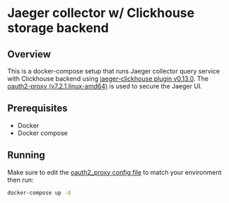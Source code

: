 # Jaeger collector w/ Clickhouse storage backend

## Overview

This is a docker-compose setup that runs Jaeger collector query service with Clickhouse backend using
[jaeger-clickhouse plugin v0.13.0](https://github.com/jaegertracing/jaeger-clickhouse/releases/tag/0.13.0).
The [oauth2-proxy (v7.2.1.linux-amd64)](https://github.com/oauth2-proxy/oauth2-proxy/releases/tag/v7.2.1)
is used to secure the Jaeger UI.

## Prerequisites

- Docker
- Docker compose

## Running

Make sure to edit the [oauth2_proxy config file](oauth2-proxy/proxy.env) to match your environment then run:

```bash
docker-compose up -d
```

